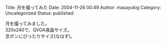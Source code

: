 Title: 月を撮ってみた
Date: 2004-11-26 00:49
Author: masayukig
Category: Uncategorized
Status: published


月を撮ってみました。  
320x240で、QVGA液晶サイズ。  
京ポンにぴったりサイズ(なはず)。
